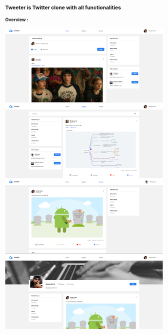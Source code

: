 ### Tweeter is Twitter clone with all functionalities

#### Overview :
<img src="./images/1.png" />
<img src="./images/2.png" />
<img src="./images/5.png" />
<img src="./images/3.png" />
